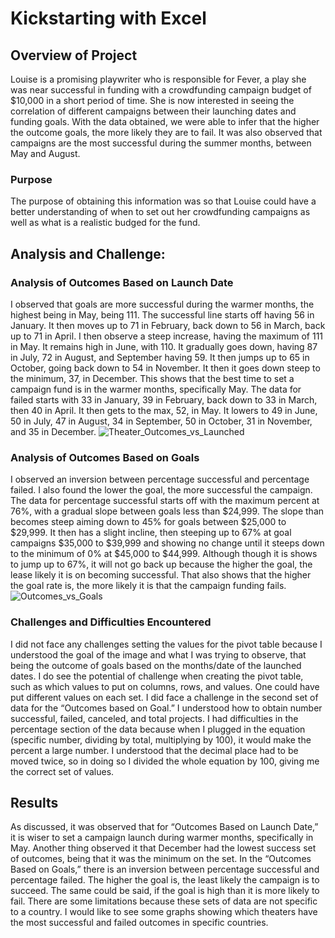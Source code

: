 # Kickstarting with Excel

## Overview of Project
Louise is a promising playwriter who is responsible for Fever, a play she was near successful in funding with a crowdfunding campaign budget of $10,000 in a short period of time. She is now interested in seeing the correlation of different campaigns between their launching dates and funding goals. With the data obtained, we were able to infer that the higher the outcome goals, the more likely they are to fail. It was also observed that campaigns are the most successful during the summer months, between May and August.
### Purpose
The purpose of obtaining this information was so that Louise could have a better understanding of when to set out her crowdfunding campaigns as well as what is a realistic budged for the fund.
## Analysis and Challenge:

### Analysis of Outcomes Based on Launch Date
I observed that goals are more successful during the warmer months, the highest being in May, being 111. The successful line starts off having 56 in January. It then moves up to 71 in February, back down to 56 in March, back up to 71 in April. I then observe a steep increase, having the maximum of 111 in May. It remains high in June, with 110. It gradually goes down, having 87 in July, 72 in August, and September having 59. It then jumps up to 65 in October, going back down to 54 in November. It then it goes down steep to the minimum, 37, in December. This shows that the best time to set a campaign fund is in the warmer months, specifically May. The data for failed starts with 33 in January, 39 in February, back down to 33 in March, then 40 in April. It then gets to the max, 52, in May. It lowers to 49 in June, 50 in July, 47 in August, 34 in September, 50 in October, 31 in November, and 35 in December. ![Theater_Outcomes_vs_Launched](path/to/Theater_Outcomes_vs_Launched.png)
### Analysis of Outcomes Based on Goals
I observed an inversion between percentage successful and percentage failed. I also found the lower the goal, the more successful the campaign. The data for percentage successful starts off with the maximum percent at 76%, with a gradual slope between goals less than $24,999. The slope than becomes steep aiming down to 45% for goals between $25,000 to $29,999. It then has a slight incline, then steeping up to 67% at goal campaigns $35,000 to $39,999 and showing no change until it steeps down to the minimum of 0% at $45,000 to $44,999. Although though it is shows to jump up to 67%, it will not go back up because the higher the goal, the lease likely it is on becoming successful. That also shows that the higher the goal rate is, the more likely it is that the campaign funding fails. ![Outcomes_vs_Goals](path/to/Outcomes_vs_Goals.png)
### Challenges and Difficulties Encountered
I did not face any challenges setting the values for the pivot table because I understood the goal of the image and what I was trying to observe, that being the outcome of goals based on the months/date of the launched dates. I do see the potential of challenge when creating the pivot table, such as which values to put on columns, rows, and values. One could have put different values on each set. I did face a challenge in the second set of data for the “Outcomes based on Goal.” I understood how to obtain number successful, failed, canceled, and total projects. I had difficulties in the percentage section of the data because when I plugged in the equation (specific number, dividing by total, multiplying by 100), it would make the percent a large number. I understood that the decimal place had to be moved twice, so in doing so I divided the whole equation by 100, giving me the correct set of values.
## Results
As discussed, it was observed that for “Outcomes Based on Launch Date,” it is wiser to set a campaign launch during warmer months, specifically in May. Another thing observed it that December had the lowest success set of outcomes, being that it was the minimum on the set. In the “Outcomes Based on Goals,” there is an inversion between percentage successful and percentage failed. The higher the goal is, the least likely the campaign is to succeed. The same could be said, if the goal is high than it is more likely to fail. There are some limitations because these sets of data are not specific to a country. I would like to see some graphs showing which theaters have the most successful and failed outcomes in specific countries.

